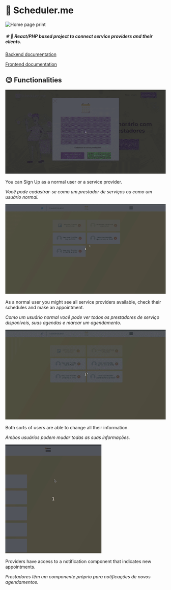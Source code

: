 # :calendar: Scheduler.me

![Home page print](https://i.imgur.com/wgnFOOh.jpg)

##### :atom_symbol: :elephant: React/PHP based project to connect service providers and their clients.

[Backend documentation](backend/README.md)

[Frontend documentation](frontend/README.md)

## :wink: Functionalities

![Sign up as provider](assets/Peek%202020-06-09%2000-50.gif)

You can Sign Up as a normal user or a service provider.

_Você pode cadastrar-se como um prestador de serviços ou como um usuário normal._

![Client creating an appointment](assets/Peek%202020-06-09%2001-17.gif)

As a normal user you might see all service providers available, check their schedules and make an appointment.

_Como um usuário normal você pode ver todos os prestadores de serviço disponíveis, suas agendas e marcar um agendamento._

![Changing profile](assets/Peek%202020-06-09%2001-20.gif)

Both sorts of users are able to change all their information.

_Ambos usuários podem mudar todas as suas informações._

![Providers notifications](assets/Peek%202020-06-09%2001-40.gif)

Providers have access to a notification component that indicates new appointments.

_Prestadores têm um componente próprio para notificações de novos agendamentos._
